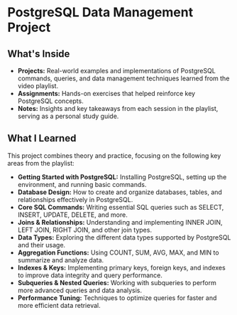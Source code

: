 

# PostgreSQL Data Management Project

## What's Inside

- **Projects:** Real-world examples and implementations of PostgreSQL commands, queries, and data management techniques learned from the video playlist.
- **Assignments:** Hands-on exercises that helped reinforce key PostgreSQL concepts.
- **Notes:** Insights and key takeaways from each session in the playlist, serving as a personal study guide.

## What I Learned

This project combines theory and practice, focusing on the following key areas from the playlist:

- **Getting Started with PostgreSQL:** Installing PostgreSQL, setting up the environment, and running basic commands.
- **Database Design:** How to create and organize databases, tables, and relationships effectively in PostgreSQL.
- **Core SQL Commands:** Writing essential SQL queries such as SELECT, INSERT, UPDATE, DELETE, and more.
- **Joins & Relationships:** Understanding and implementing INNER JOIN, LEFT JOIN, RIGHT JOIN, and other join types.
- **Data Types:** Exploring the different data types supported by PostgreSQL and their usage.
- **Aggregation Functions:** Using COUNT, SUM, AVG, MAX, and MIN to summarize and analyze data.
- **Indexes & Keys:** Implementing primary keys, foreign keys, and indexes to improve data integrity and query performance.
- **Subqueries & Nested Queries:** Working with subqueries to perform more advanced queries and data analysis.
- **Performance Tuning:** Techniques to optimize queries for faster and more efficient data retrieval.


